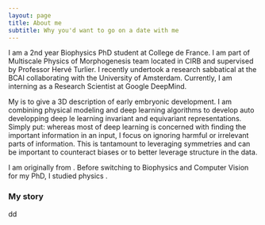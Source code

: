 ```yaml
---
layout: page
title: About me
subtitle: Why you'd want to go on a date with me
---
```


I am a 2nd year Biophysics PhD student at College de France. I am part of Multiscale Physics of Morphogenesis team located in CIRB and supervised by Professor Hervé Turlier. I recently undertook a research sabbatical at the BCAI collaborating with the University of Amsterdam. Currently, I am interning as a Research Scientist at Google DeepMind.

My is to give a 3D description of early embryonic development. I am combining physical modeling and deep learning algorithms to develop auto
developping deep le
learning invariant and equivariant representations. Simply put: whereas most of deep learning is concerned with finding the important information in an input, I focus on ignoring harmful or irrelevant parts of information. This is tantamount to leveraging symmetries and can be important to counteract biases or to better leverage structure in the data.

I am originally from . Before switching to Biophysics and Computer Vision for my PhD, I studied physics .

### My story

dd
